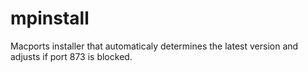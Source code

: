 # mpinstall
Macports installer that automaticaly determines the latest version and adjusts if port 873 is blocked.
